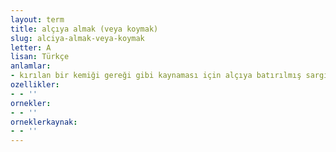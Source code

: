 ```yaml
---
layout: term
title: alçıya almak (veya koymak)
slug: alciya-almak-veya-koymak
letter: A
lisan: Türkçe
anlamlar:
- kırılan bir kemiği gereği gibi kaynaması için alçıya batırılmış sargı ile sarmak
ozellikler:
- - ''
ornekler:
- - ''
orneklerkaynak:
- - ''
---
```

